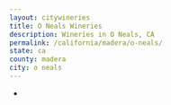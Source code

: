 ```yaml
---
layout: citywineries
title: O Neals Wineries
description: Wineries in O Neals, CA
permalink: /california/madera/o-neals/
state: ca
county: madera
city: o neals
---
```

-
